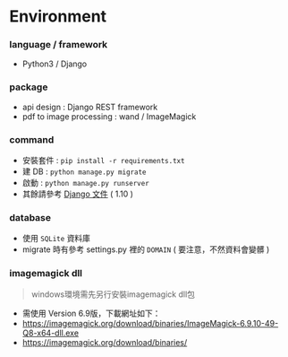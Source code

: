 # Environment

### language / framework

- Python3 / Django

### package

- api design : Django REST framework
- pdf to image processing : wand / ImageMagick

### command

- 安裝套件 : `pip install -r requirements.txt`
- 建 DB : `python manage.py migrate`
- 啟動 : `python manage.py runserver`
- 其餘請參考 [Django 文件](https://docs.djangoproject.com/en/1.10/) ( 1.10 )

### database

- 使用 `SQLite` 資料庫
- migrate 時有參考 settings.py 裡的 `DOMAIN` ( 要注意，不然資料會變髒 )

### imagemagick dll

> windows環境需先另行安裝imagemagick dll包
- 需使用 Version 6.9版，下載網址如下：
- https://imagemagick.org/download/binaries/ImageMagick-6.9.10-49-Q8-x64-dll.exe
- https://imagemagick.org/download/binaries/
